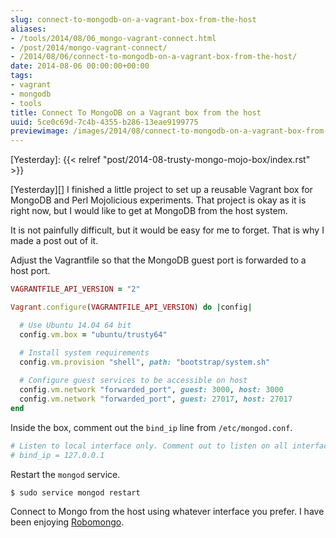 ```yaml
---
slug: connect-to-mongodb-on-a-vagrant-box-from-the-host
aliases:
- /tools/2014/08/06_mongo-vagrant-connect.html
- /post/2014/mongo-vagrant-connect/
- /2014/08/06/connect-to-mongodb-on-a-vagrant-box-from-the-host/
date: 2014-08-06 00:00:00+00:00
tags:
- vagrant
- mongodb
- tools
title: Connect To MongoDB on a Vagrant box from the host
uuid: 5ce0c69d-7c4b-4355-b286-13eae9199775
previewimage: /images/2014/08/connect-to-mongodb-on-a-vagrant-box-from-the-host/cover.png
---
```

[Yesterday]: {{< relref "post/2014-08-trusty-mongo-mojo-box/index.rst" >}}

[Yesterday][] I finished a little project to set up a reusable Vagrant box
for MongoDB and Perl Mojolicious experiments. That project is okay as
it is right now, but I would like to get at MongoDB from the host system.
<!-- TEASER_END -->

It is not painfully difficult, but it would be easy for me to forget.
That is why I made a post out of it.

Adjust the Vagrantfile so that the MongoDB guest port is forwarded to
a host port.

``` ruby
VAGRANTFILE_API_VERSION = "2"

Vagrant.configure(VAGRANTFILE_API_VERSION) do |config|

  # Use Ubuntu 14.04 64 bit
  config.vm.box = "ubuntu/trusty64"

  # Install system requirements
  config.vm.provision "shell", path: "bootstrap/system.sh"
  
  # Configure guest services to be accessible on host
  config.vm.network "forwarded_port", guest: 3000, host: 3000
  config.vm.network "forwarded_port", guest: 27017, host: 27017
end
```

Inside the box, comment out the `bind_ip` line from `/etc/mongod.conf`.

``` bash
# Listen to local interface only. Comment out to listen on all interfaces.
# bind_ip = 127.0.0.1
```

Restart the `mongod` service.

```
$ sudo service mongod restart
```

[Robomongo]: http://robomongo.org/

Connect to Mongo from the host using whatever interface you prefer.
I have been enjoying [Robomongo][].